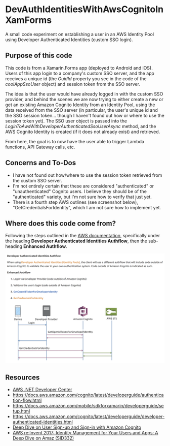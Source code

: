 # DevAuthIdentitiesWithAwsCognitoInXamForms
A small code experiment on establishing a user in an AWS Identity Pool using Developer Authenticated Identities (custom SSO login).

## Purpose of this code
This code is from a Xamarin.Forms app (deployed to Android and iOS). Users of this app login to a company's custom SSO server, and the app receives a unique id (the *GuidId* property you see in the code of the *coolAppSsoUser* object) and session token from the SSO server.

The idea is that the user would have already logged in with the custom SSO provider, and behind the scenes we are now trying to either create a new or get an existing Amazon Cognito Identity from an Identity Pool, using the data received from the SSO server (in particular, the user's unique id and the SSO session token... though I haven't found out how or where to use the session token yet). The SSO user object is passed into the *LoginToAwsWithDeveloperAuthenticatedSsoUserAsync* method, and the AWS Cognito Identity is created (if it does not already exist) and retrieved.

From here, the goal is to now have the user able to trigger Lambda functions, API Gateway calls, etc.

## Concerns and To-Dos
* I have not found out how/where to use the session token retrieved from the custom SSO server.
* I'm not entirely certain that these are considered "authenticated" or "unauthenticated" Cognito users. I believe they should be of the "authenticated" variety, but I'm not sure how to verify that just yet.
* There is a fourth step AWS outlines (see screenshot below), "GetCredentialsForIdentity", which I am not sure how to implement yet.

## Where does this code come from?
Following the steps outlined in the [AWS documentation](https://docs.aws.amazon.com/cognito/latest/developerguide/authentication-flow.html), specifically under the heading **Developer Authenticated Identities Authflow**, then the sub-heading **Enhanced Authflow**.

![Screenshot of the aws suggested auth flow for developer authenticated identities](DevAuthIdsEnhancedFlow.png "Developer Authenticated Identity Authflow - Enhanced Authflow")

## Resources
* [AWS .NET Developer Center](https://aws.amazon.com/developer/language/net/)
* https://docs.aws.amazon.com/cognito/latest/developerguide/authentication-flow.html
* https://docs.aws.amazon.com/mobile/sdkforxamarin/developerguide/setup.html
* https://docs.aws.amazon.com/cognito/latest/developerguide/developer-authenticated-identities.html
* [Deep Dive on User Sign-up and Sign-in with Amazon Cognito](https://www.youtube.com/watch?v=KWjgiNgDfwI)
* [AWS re:Invent 2017: Identity Management for Your Users and Apps: A Deep Dive on Amaz (SID332)](https://www.youtube.com/watch?time_continue=16&v=jLQjQpUYw6g)
